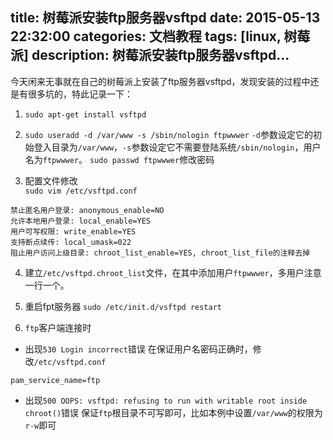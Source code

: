 title: 树莓派安装ftp服务器vsftpd
date: 2015-05-13 22:32:00
categories: 文档教程
tags: [linux, 树莓派]
description: 树莓派安装ftp服务器vsftpd...
---

今天闲来无事就在自己的树莓派上安装了ftp服务器vsftpd，发现安装的过程中还是有很多坑的，特此记录一下：

<!--more-->

1. ``sudo apt-get install vsftpd``

2. ``sudo useradd -d /var/www -s /sbin/nologin ftpwwwer``
``-d``参数设定它的初始登入目录为``/var/www``，``-s``参数设定它不需要登陆系统``/sbin/nologin``，用户名为``ftpwwwer``。
``sudo passwd ftpwwwer``修改密码

3. 配置文件修改  
``sudo vim /etc/vsftpd.conf``
```
禁止匿名用户登录: anonymous_enable=NO
允许本地用户登录: local_enable=YES
用户可写权限: write_enable=YES
支持断点续传: local_umask=022
阻止用户访问上级目录: chroot_list_enable=YES, chroot_list_file的注释去掉
```

4. 建立``/etc/vsftpd.chroot_list``文件，在其中添加用户``ftpwwwer``，多用户注意一行一个。

5. 重启fpt服务器
	``sudo /etc/init.d/vsftpd restart``

6. ``ftp``客户端连接时
* 出现``530 Login incorrect``错误
在保证用户名密码正确时，修改``/etc/vsftpd.conf``
```
pam_service_name=ftp
```
* 出现``500 OOPS: vsftpd: refusing to run with writable root inside chroot()``错误
保证``ftp``根目录不可写即可，比如本例中设置``/var/www``的权限为``r-w``即可